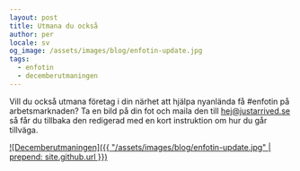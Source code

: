```yaml
---
layout: post
title: Utmana du också
author: per
locale: sv
og_image: /assets/images/blog/enfotin-update.jpg
tags:
  - enfotin
  - decemberutmaningen
---
```


Vill du också utmana företag i din närhet att hjälpa nyanlända få #enfotin på arbetsmarknaden? Ta en bild på din fot och maila den till [hej@justarrived.se](mailto:hej@justarrived.se) så får du tillbaka den redigerad med en kort instruktion om hur du går tillväga.

[![Decemberutmaningen]({{ "/assets/images/blog/enfotin-update.jpg" | prepend: site.github.url }})](http://justarrived.se/decemberutmaningen)
